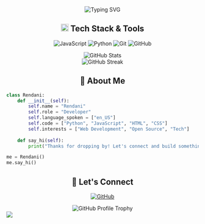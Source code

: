 <div align="center">
  <img src="https://readme-typing-svg.demolab.com?font=Fira+Code&size=32&duration=2800&pause=2000&color=A9FEF7&center=true&vCenter=true&width=940&lines=Hey+there%2C+I'm+Rendani+%F0%9F%91%8B;Welcome+to+my+GitHub+Profile!" alt="Typing SVG" />
</div>

<h2 align="center">
    <img src="https://media2.giphy.com/media/QssGEmpkyEOhBCb7e1/giphy.gif?cid=ecf05e47a0n3gi1bfqntqmob8g9aid1oyj2wr3ds3mg700bl&rid=giphy.gif" width="20"> Tech Stack & Tools
</h2>

<p align="center">
    <img src="https://img.shields.io/badge/javascript-%23323330.svg?style=for-the-badge&logo=javascript&logoColor=%23F7DF1E" alt="JavaScript" />
    <img src="https://img.shields.io/badge/python-3670A0?style=for-the-badge&logo=python&logoColor=ffdd54" alt="Python" />
    <img src="https://img.shields.io/badge/git-%23F05033.svg?style=for-the-badge&logo=git&logoColor=white" alt="Git" />
    <img src="https://img.shields.io/badge/github-%23121011.svg?style=for-the-badge&logo=github&logoColor=white" alt="GitHub" />
    <!-- Add more tech badges based on your skills -->
</p>

<div align="center">
  <img src="https://github-readme-stats.vercel.app/api?username=rendanio&show_icons=true&theme=radical&hide_border=true&count_private=true" alt="GitHub Stats" />
</div>

<div align="center">
  <img src="https://github-readme-streak-stats.herokuapp.com/?user=rendanio&theme=radical&hide_border=true" alt="GitHub Streak" />
</div>

<h2 align="center">
    🌟 About Me
</h2>

```python
class Rendani:
    def __init__(self):
        self.name = "Rendani"
        self.role = "Developer"
        self.language_spoken = ["en_US"]
        self.code = ["Python", "JavaScript", "HTML", "CSS"]
        self.interests = ["Web Development", "Open Source", "Tech"]
        
    def say_hi(self):
        print("Thanks for dropping by! Let's connect and build something awesome together!")

me = Rendani()
me.say_hi()
```

<h2 align="center">
    🤝 Let's Connect
</h2>

<p align="center">
    <a href="https://github.com/rendanio">
        <img src="https://img.shields.io/badge/github-%23121011.svg?style=for-the-badge&logo=github&logoColor=white" alt="GitHub"/>
    </a>
    <!-- Add your social media links here -->
</p>

<div align="center">
  <img src="https://github-profile-trophy.vercel.app/?username=rendanio&theme=radical&no-frame=true&no-bg=false&margin-w=4&row=1" alt="GitHub Profile Trophy" />
</div>

<img src="https://raw.githubusercontent.com/Trilokia/Trilokia/379277808c61ef204768a61bbc5d25bc7798ccf1/bottom_header.svg" />
